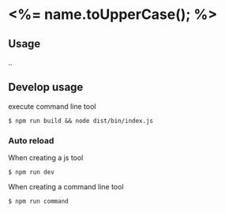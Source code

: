# <%= name.toUpperCase(); %>

## Usage
..

## Develop usage

execute command line tool
```
$ npm run build && node dist/bin/index.js
```

### Auto reload

When creating a js tool
```
$ npm run dev
```

When creating a command line tool
```
$ npm run command
```
